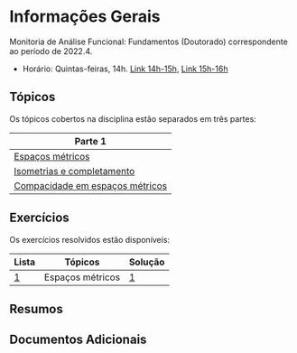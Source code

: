 # Informações Gerais 

Monitoria de Análise Funcional: Fundamentos (Doutorado) correspondente ao período de 2022.4.  

- Horário: Quintas-feiras, 14h. [Link 14h-15h](meet.google.com/crb-jvfo-pqy), [Link 15h-16h](meet.google.com/tcg-fxzx-mwx)

## Tópicos 

Os tópicos cobertos na disciplina estão separados em três partes:

|Parte 1|
|-------|
|[Espaços métricos](/ta-sessions/functional_analysis/metric_spaces)|
|[Isometrias e completamento](/ta-sessions/funcional_analysis/isometries)|
|[Compacidade em espaços métricos](/ta-sessions/unavailable)|

## Exercícios 

Os exercícios resolvidos estão disponíveis:

|Lista|Tópicos|Solução|
|-----|-------|-------|
|[1](/ta-sessions/unavailable)|Espaços métricos|[1](/ta-sessions/unavailable)|

## Resumos 
  
## Documentos Adicionais